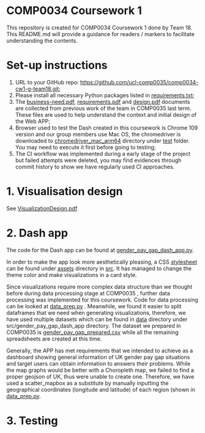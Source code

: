 # COMP0034 Coursework 1

This repository is created for COMP0034 Coursework 1 done by Team 18. This README.md will provide a guidance for readers
 / markers to facilitate understanding the contents.

# Set-up instructions

1. URL to your GitHub repo: https://github.com/ucl-comp0035/comp0034-cw1-g-team18.git;
2. Please install all necessary Python packages listed in [requirements.txt](requirements.txt);
3. The [business-need.pdf](business-need.pdf), [requirements.pdf](requirements.pdf) and [design.pdf](design.pdf) documents 
are collected from previous work of the team in COMP0035 last term. These files are used to help understand the context 
and initial design of the Web APP;
4. Browser used to test the Dash created in this coursework is Chrome 109 version and our group members use Mac OS, 
the chromedriver is downloaded to [chromedriver_mac_arm64](test/chromedriver_mac_arm64) directory under [test](test) 
folder. You may need to execute it first before going to testing;
5. The CI workflow was implemented during a early stage of the project but failed attempts were deleted, you may find 
evidences through commit history to show we have regularly used CI approaches.

# 1. Visualisation design

See [VisualizationDesign.pdf](VisualizationDesign.pdf)

# 2. Dash app

The code for the Dash app can be found at [gender_pay_gap_dash_app.py](src/gender_pay_gap_dash_app/gender_pay_gap_dash_app.py).

In order to make the app look more aesthetically pleasing, a CSS [stylesheet](src/gender_pay_gap_dash_app/assets/style.css) 
can be found under [assets](src/gender_pay_gap_dash_app/assets) directory in [src](src). It has managed to change the theme 
color and make visualizations in a card style.

Since visualizations require more complex data structure than we thought before during data processing stage at COMP0035
, further data processing was implemented for this coursework. Code for data processing can be looked at [data_prep.py](data_prep.py)
. Meanwhile, we found it easier to split dataframes that we need when generating visualizations, therefore, we have used 
multiple datasets which can be found in [data](src/gender_pay_gap_dash_app/data) directory under src/gender_pay_gap_dash_app 
directory. The dataset we prepared in COMP0035 is [gender_pay_gap_prepared.csv](src/gender_pay_gap_dash_app/data/gender_pay_gap_prepared.csv) 
while all the remaining spreadsheets are created at this time.

Generally, the APP has met requirements that we intended to achieve as a dashboard showing general information of UK 
gender pay gap situations and target users can obtain information to answers their problems. While the map graphs would 
be better with a Choropleth map, we failed to find a proper geojson of UK, thus were unable to create one. Therefore, we 
have used a scatter_mapbox as a substitute by manually inputting the geographical coordinates (longitude and latitude) of 
each region (shown in [data_prep.py](data_prep.py).

# 3. Testing


